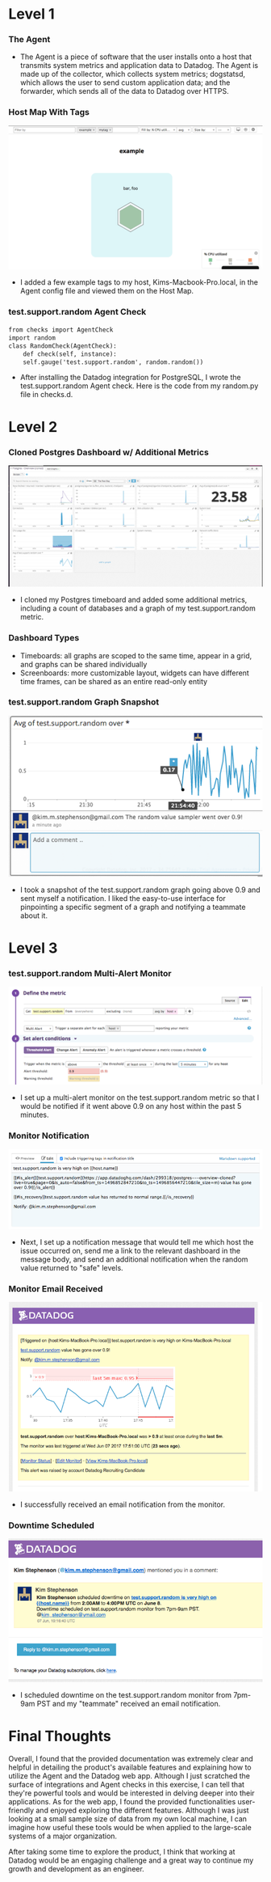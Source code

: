 # Level 1

### The Agent

* The Agent is a piece of software that the user installs onto a host that transmits system metrics and application data to Datadog. The Agent is made up of the collector, which collects system metrics; dogstatsd, which allows the user to send custom application data; and the forwarder, which sends all of the data to Datadog over HTTPS.

### Host Map With Tags
![](./screenshots/hostmap_with_tags.png)

* I added a few example tags to my host, Kims-Macbook-Pro.local, in the Agent config file and viewed them on the Host Map.

### test.support.random Agent Check
    from checks import AgentCheck
    import random
    class RandomCheck(AgentCheck):
        def check(self, instance):
        self.gauge('test.support.random', random.random())
 
 * After installing the Datadog integration for PostgreSQL, I wrote the test.support.random Agent check. Here is the code from my random.py file in checks.d. 

# Level 2

### Cloned Postgres Dashboard w/ Additional Metrics
![](./screenshots/cloned_dashboard.png)

* I cloned my Postgres timeboard and added some additional metrics, including a count of databases and a graph of my test.support.random metric. 

### Dashboard Types
* Timeboards: all graphs are scoped to the same time, appear in a grid, and graphs can be shared individually
* Screenboards: more customizable layout, widgets can have different time frames, can be shared as an entire read-only entity

### test.support.random Graph Snapshot
![](./screenshots/snapshot.png)

* I took a snapshot of the test.support.random graph going above 0.9 and sent myself a notification. I liked the easy-to-use interface for pinpointing a specific segment of a graph and notifying a teammate about it.

# Level 3

### test.support.random Multi-Alert Monitor
![](./screenshots/multialert.png)

* I set up a multi-alert monitor on the test.support.random metric so that I would be notified if it went above 0.9 on any host within the past 5 minutes.

### Monitor Notification
![](./screenshots/monitor_notification.png)

* Next, I set up a notification message that would tell me which host the issue occurred on, send me a link to the relevant dashboard in the message body, and send an additional notification when the random value returned to "safe" levels.

### Monitor Email Received
![](./screenshots/monitor_email.png)

* I successfully received an email notification from the monitor.

### Downtime Scheduled
![](./screenshots/downtime.png)

* I scheduled downtime on the test.support.random monitor from 7pm-9am PST and my "teammate" received an email notification.

# Final Thoughts

Overall, I found that the provided documentation was extremely clear and helpful in detailing the product's available features and explaining how to utilize the Agent and the Datadog web app. Although I just scratched the surface of integrations and Agent checks in this exercise, I can tell that they're powerful tools and would be interested in delving deeper into their applications. As for the web app, I found the provided functionalities user-friendly and enjoyed exploring the different features. Although I was just looking at a small sample size of data from my own local machine, I can imagine how useful these tools would be when applied to the large-scale systems of a major organization.

After taking some time to explore the product, I think that working at Datadog would be an engaging challenge and a great way to continue my growth and development as an engineer.
